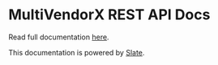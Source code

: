 # MultiVendorX REST API Docs #
<p align="left">Read full documentation <a href="https://Docs.github.io" target="_blank">here</a>.</p>
<p align="left">This documentation is powered by <a href="https://github.com/lord/slate/" target="_blank">Slate</a>.</p>